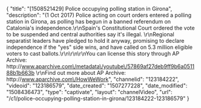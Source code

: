 {
    "title": "[1508521429] Police occupying polling station in Girona",
    "description": "(1 Oct 2017) Police acting on court orders entered a polling station in Girona, as polling has begun in a banned referendum on Catalonia's independence.\r\nSpain's Constitutional Court ordered the vote to be suspended and central authorities say it's illegal. \r\nRegional separatist leaders have pledged to hold it anyway, promising to declare independence if the \"yes\" side wins, and have called on 5.3 million eligible voters to cast ballots.\r\n\r\n\r\nYou can license this story through AP Archive: http:\/\/www.aparchive.com\/metadata\/youtube\/57869af27deb9ff9b6a051188b1b663b \r\nFind out more about AP Archive: http:\/\/www.aparchive.com\/HowWeWork",
    "channelid": "123184222",
    "videoid": "123186579",
    "date_created": "1507277228",
    "date_modified": "1508436473",
    "type": "captivate",
    "layout": "channelVideo",
    "url": "\/c1\/police-occupying-polling-station-in-girona\/123184222-123186579"
}